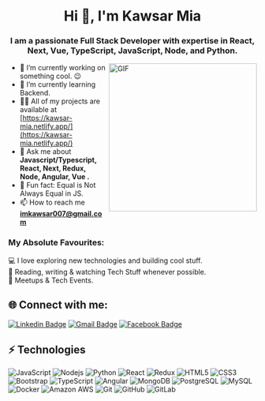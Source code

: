 <h1 align="center">Hi 👋, I'm Kawsar Mia</h1>
<h3 align="center">I am a passionate Full Stack Developer with expertise in React, Next, Vue, TypeScript, JavaScript, Node, and Python.</h3>

<img align="right" alt="GIF" src="https://media1.tenor.com/m/QbGeAiysJkYAAAAC/work-and-sleep-work-sleep.gif" width="300px"/>

- 🔭 I’m currently working on something cool. 😉
- 🌱 I’m currently learning Backend.
- 👨‍💻 All of my projects are available at [https://kawsar-mia.netlify.app/](https://kawsar-mia.netlify.app/)
- 💬 Ask me about **Javascript/Typescript, React, Next, Redux, Node, Angular, Vue .**
- 👾 Fun fact: Equal is Not Always Equal in JS.
- 📫 How to reach me **imkawsar007@gmail.com**
  
<h3>My Absolute Favourites:</h3>
 💻 I love exploring new technologies and building cool stuff. <br/>
 📰 Reading, writing & watching Tech Stuff whenever possible. <br/>
 🍕 Meetups & Tech Events.

## 🌐 Connect with me:

[![Linkedin Badge](https://img.shields.io/badge/-kawsar-blue?style=flat-square&logo=Linkedin&logoColor=white&link=https://www.linkedin.com/in/kawsar-mia-661a0b193/)](https://www.linkedin.com/in/kawsar-mia-661a0b193/)
[![Gmail Badge](https://img.shields.io/badge/-imkawsar007@gmail.com-c14438?style=flat-square&logo=Gmail&logoColor=white&link=mailto:imkawsar007@gmail.com)](mailto:imkawsar007@gmail.com)
[![Facebook Badge](https://img.shields.io/badge/-imkawsar007-blue?style=flat-square&logo=Facebook&logoColor=white&link=//www.facebook.com/imkawsar007/)](//www.facebook.com/imkawsar007/)

## ⚡ Technologies

![JavaScript](https://img.shields.io/badge/-JavaScript-black?style=flat-square&logo=javascript)
![Nodejs](https://img.shields.io/badge/-Nodejs-black?style=flat-square&logo=Node.js)
![Python](https://img.shields.io/badge/-Python-black?style=flat-square&logo=Python)
![React](https://img.shields.io/badge/-React-black?style=flat-square&logo=react)
![Redux](https://img.shields.io/badge/-Redux-black?style=flat-square&logo=redux)
![HTML5](https://img.shields.io/badge/-HTML5-E34F26?style=flat-square&logo=html5&logoColor=white)
![CSS3](https://img.shields.io/badge/-CSS3-1572B6?style=flat-square&logo=css3)
![Bootstrap](https://img.shields.io/badge/-Bootstrap-563D7C?style=flat-square&logo=bootstrap)
![TypeScript](https://img.shields.io/badge/-TypeScript-007ACC?style=flat-square&logo=typescript)
![Angular](https://img.shields.io/badge/-Angular-007ACC?style=flat-square&logo=angular)
![MongoDB](https://img.shields.io/badge/-MongoDB-black?style=flat-square&logo=mongodb)
![PostgreSQL](https://img.shields.io/badge/-PostgreSQL-336791?style=flat-square&logo=postgresql)
![MySQL](https://img.shields.io/badge/-MySQL-black?style=flat-square&logo=mysql)
![Docker](https://img.shields.io/badge/-Docker-black?style=flat-square&logo=docker)
![Amazon AWS](https://img.shields.io/badge/Amazon%20AWS-232F3E?style=flat-square&logo=amazon-aws)
![Git](https://img.shields.io/badge/-Git-black?style=flat-square&logo=git)
![GitHub](https://img.shields.io/badge/-GitHub-181717?style=flat-square&logo=github)
![GitLab](https://img.shields.io/badge/-GitLab-FCA121?style=flat-square&logo=gitlab)


